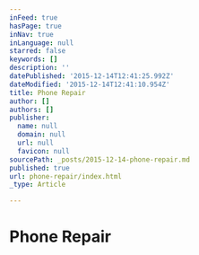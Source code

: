 ```yaml
---
inFeed: true
hasPage: true
inNav: true
inLanguage: null
starred: false
keywords: []
description: ''
datePublished: '2015-12-14T12:41:25.992Z'
dateModified: '2015-12-14T12:41:10.954Z'
title: Phone Repair
author: []
authors: []
publisher:
  name: null
  domain: null
  url: null
  favicon: null
sourcePath: _posts/2015-12-14-phone-repair.md
published: true
url: phone-repair/index.html
_type: Article

---
```

# Phone Repair